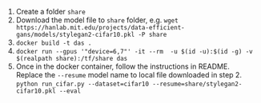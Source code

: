 1. Create a folder `share`
2. Download the model file to `share` folder, e.g. `wget https://hanlab.mit.edu/projects/data-efficient-gans/models/stylegan2-cifar10.pkl -P share`
3. `docker build -t das .`
4. `docker run --gpus '"device=6,7"' -it --rm  -u $(id -u):$(id -g) -v $(realpath share):/tf/share das`
5. Once in the docker container, follow the instructions in README.  Replace the `--resume` model name to local file downloaded in step 2. `python run_cifar.py --dataset=cifar10 --resume=share/stylegan2-cifar10.pkl --eval` 